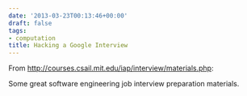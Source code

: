 ```yaml
---
date: '2013-03-23T00:13:46+00:00'
draft: false
tags:
- computation
title: Hacking a Google Interview
---
```


From http://courses.csail.mit.edu/iap/interview/materials.php:

Some great software engineering job interview preparation materials.
